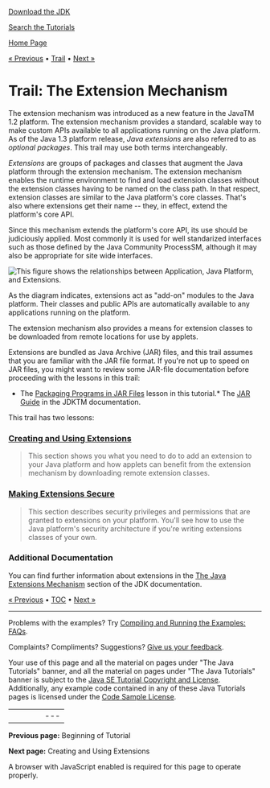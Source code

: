 [Download
the JDK](http://java.sun.com/javase/6/download.jsp)
  
[Search the
Tutorials](../search.html)

[Home Page](../index.html)

[« Previous](../index.html)
•
[Trail](./TOC.html)
•
[Next »](./basics/index.html)

# Trail: The Extension Mechanism

The extension mechanism was introduced as a new feature in the
JavaTM 1.2 platform.
The extension mechanism provides a standard, scalable way to make
custom APIs available to all applications running on the Java platform.
As of the
Java 1.3 platform release, *Java
extensions* are also referred to as *optional packages*. This
trail may use both terms interchangeably.

*Extensions* are groups of packages and classes that augment the Java
platform through the extension mechanism. The extension mechanism
enables the runtime environment to find and load extension classes without
the extension classes having to be named on the class path.
In that respect, extension classes are similar to the Java platform's
core classes. That's also where extensions get their name -- they,
in effect, extend the platform's core API.

Since this mechanism extends the platform's core API, its use
should be judiciously applied. Most commonly it is used for well standarized
interfaces such as those defined by the
Java Community ProcessSM,
although it may also be
appropriate for site wide interfaces.

![This figure shows the relationships between Application, Java Platform, and Extensions.](../figures/ext/exta.gif)

As the diagram indicates, extensions act as
"add-on" modules to the Java platform. Their classes and public APIs are
automatically available to any applications running on the platform.

The extension mechanism also provides a means for extension classes to be
downloaded from remote locations for use by applets.

Extensions are bundled as Java Archive (JAR) files, and this trail
assumes that you are familiar with the JAR file format. If you're not
up to speed on JAR files, you might want to review some JAR-file documentation
before proceeding with the lessons in this trail:

* The
  [Packaging Programs in JAR Files](../deployment/jar/index.html) lesson in this tutorial.* The
    [JAR Guide](http://download.oracle.com/javase/7/docs/technotes/guides/jar/jarGuide.html) in the JDKTM documentation.

This trail has two lessons:

### [Creating and Using Extensions](./basics/index.html)

> This section
> shows you what you need to do to add an extension to your Java platform
> and how applets can benefit from the extension mechanism by
> downloading remote extension classes.

### [Making Extensions Secure](./security/index.html)

> This section describes
> security privileges and
> permissions that are granted to extensions on your platform. You'll
> see how to use the Java platform's security architecture if you're writing
> extensions classes of your own.

### Additional Documentation

You can find further information about extensions in the
[The Java Extensions Mechanism](http://download.oracle.com/javase/7/docs/technotes/guides/extensions/) section of the JDK documentation.

[« Previous](../index.html)
•
[TOC](./TOC.html)
•
[Next »](./basics/index.html)

---

Problems with the examples? Try [Compiling and Running
the Examples: FAQs](../information/run-examples.html).
  
Complaints? Compliments? Suggestions? [Give
us your feedback](http://download.oracle.com/javase/feedback.html).

Your use of this page and all the material on pages under "The Java Tutorials" banner,
and all the material on pages under "The Java Tutorials" banner is subject to the [Java SE Tutorial Copyright
and License](../information/license.html).
Additionally, any example code contained in any of these Java
Tutorials pages is licensed under the
[Code
Sample License](http://developers.sun.com/license/berkeley_license.html).

|  |  |  |  |  |
| --- | --- | --- | --- | --- |
| |  |  | | --- | --- | | duke image | Oracle logo | | [About Oracle](http://www.oracle.com/us/corporate/index.html) | [Oracle Technology Network](http://www.oracle.com/technology/index.html) | [Terms of Service](https://www.samplecode.oracle.com/servlets/CompulsoryClickThrough?type=TermsOfService) | Copyright © 1995, 2011 Oracle and/or its affiliates. All rights reserved. |

**Previous page:** Beginning of Tutorial
  
**Next page:** Creating and Using Extensions




A browser with JavaScript enabled is required for this page to operate properly.